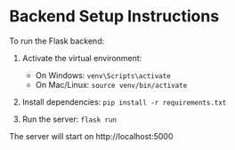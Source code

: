 # Backend Setup Instructions

To run the Flask backend:

1. Activate the virtual environment:
   - On Windows: `venv\Scripts\activate`
   - On Mac/Linux: `source venv/bin/activate`

2. Install dependencies:
   `pip install -r requirements.txt`

3. Run the server:
   `flask run`

The server will start on http://localhost:5000
